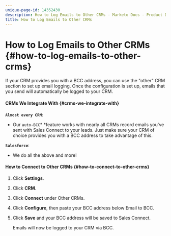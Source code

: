 ```yaml
---
unique-page-id: 14352430
description: How to Log Emails to Other CRMs - Marketo Docs - Product Documentation
title: How to Log Emails to Other CRMs
---
```


# How to Log Emails to Other CRMs {#how-to-log-emails-to-other-crms}

If your CRM provides you with a BCC address, you can use the "other" CRM section to set up email logging. Once the configuration is set up, emails that you send will automatically be logged to your CRM.

#### CRMs We Integrate With {#crms-we-integrate-with}

**`Almost every CRM`**:

* Our `auto-BCC`* *feature works with nearly all CRMs record emails you've sent with Sales Connect to your leads. Just make sure your CRM of choice provides you with a BCC address to take advantage of this.

**`Salesforce`**:

* We do all the above and more!

#### How to Connect to Other CRMs {#how-to-connect-to-other-crms}

1. Click **Settings**.
1. Click **CRM**.
1. Click **Connect** under Other CRMs.
1. Click **Configure**, then paste your BCC address below Email to BCC.
1. Click **Save** and your BCC address will be saved to Sales Connect.

   Emails will now be logged to your CRM via BCC.

